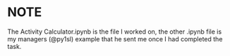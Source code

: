 # NOTE
The Activity Calculator.ipynb is the file I worked on, the other .ipynb file is my managers (@py1sl) example that he sent me once I had completed the task.



